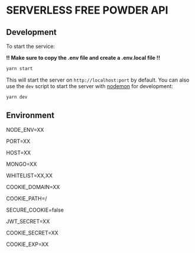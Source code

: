 # SERVERLESS FREE POWDER API 

## Development

To start the service:

**!! Make sure to copy the .env file and create a .env.local file !!**

```bash
yarn start
```

This will start the server on `http://localhost:port` by default. You can also use the `dev` script to start the server with [nodemon](https://nodemon.io/) for development:

```bash
yarn dev
```


## Environment ##
NODE_ENV=XX

PORT=XX

HOST=XX

MONGO=XX

WHITELIST=XX,XX

COOKIE_DOMAIN=XX

COOKIE_PATH=/

SECURE_COOKIE=false

JWT_SECRET=XX

COOKIE_SECRET=XX

COOKIE_EXP=XX
